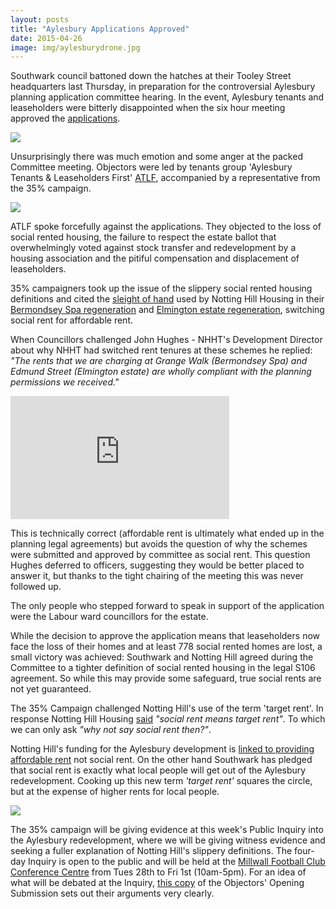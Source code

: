 ```yaml
---
layout: posts
title: "Aylesbury Applications Approved"
date: 2015-04-26
image: img/aylesburydrone.jpg
---
```

Southwark council battoned down the hatches at their Tooley Street headquarters last Thursday, in preparation for the controversial Aylesbury planning application committee hearing.
In the event, Aylesbury tenants and leaseholders were bitterly disappointed when the six hour meeting approved the [applications](/2014-11-01-aylesbury-estate-planning-application/).

![](https://pbs.twimg.com/media/CDTZqH_WYAAUca2.jpg)

Unsurprisingly there was much emotion and some anger at the packed Committee meeting. Objectors were led by tenants group 'Aylesbury Tenants & Leaseholders First' [ATLF](https://aylesburytenantsfirst.org.uk/), accompanied by a representative from the 35% campaign.

![](https://peoplesrepublicofsouthwark.co.uk/images/2304201504.jpg)

ATLF spoke forcefully against the applications. They objected to the loss of social rented housing, the failure to respect the estate ballot that overwhelmingly voted against stock transfer and redevelopment by a housing association and the pitiful compensation and displacement of leaseholders.

35% campaigners took up the issue of the slippery social rented housing definitions and cited the [sleight of hand](https://35percent.org/images/AylesburyPlanningApplications_ref15AP3843-44.pdf) used by Notting Hill Housing in their [Bermondsey Spa regeneration](/2015-03-18-stand-up-for-more-social-housing/) and [Elmington estate regeneration](/2015-04-18-aylesbury-planning-application-hearing/), switching social rent for affordable rent.

When Councillors challenged John Hughes - NHHT's Development Director about why NHHT had switched rent tenures at these schemes he replied: _"The rents that we are charging at Grange Walk (Bermondsey Spa) and Edmund Street (Elmington estate) are wholly compliant with the planning permissions we received."_ 

<iframe width="350" height="197" src="https://www.youtube.com/embed/Xqme8oXrCp0?rel=0" align="center" frameborder="0" allowfullscreen></iframe>

This is technically correct (affordable rent is ultimately what ended up in the planning legal agreements) but avoids the question of why the schemes were submitted and approved by committee as social rent. This question Hughes deferred to officers, suggesting they would be better placed to answer it, but thanks to the tight chairing of the meeting this was never followed up. 

The only people who stepped forward to speak in support of the application were the Labour ward councillors for the estate. 

While the decision to approve the application means that leaseholders now face the loss of their homes and at least 778 social rented homes are lost, a small victory was achieved: Southwark and Notting Hill agreed during the Committee to a tighter definition of social rented housing in the legal S106 agreement. So while this may provide some safeguard, true social rents are not yet guaranteed.

The 35% Campaign challenged Notting Hill's use of the term 'target rent'. In response Notting Hill Housing [said](https://35percent.org/images/MasterplanClarificationLetter7April.pdf) _"social rent means target rent"_. To which we can only ask _"why not say social rent then?"_.

Notting Hill's funding for the Aylesbury development is [linked to providing affordable rent](https://crappistmartin.github.io/images/InsideHousingBoris.pdf) not social rent. On the other hand Southwark has pledged that social rent is exactly what local people will get out of the Aylesbury redevelopment. Cooking up this new term _'target rent'_ squares the circle, but at the expense of higher rents for local people.

![](https://crappistmartin.github.io/images/votinginfavour.png)

The 35% campaign will be giving evidence at this week's Public Inquiry into the Aylesbury redevelopment, where we will be giving witness evidence and seeking a fuller explanation of Notting Hill's slippery definitions. The four-day Inquiry is open to the public and will be held at the [Millwall Football Club Conference Centre](https://www.millwallfc.co.uk/tickets/how0-to-get-here/) from Tues 28th to Fri 1st (10am-5pm). For an idea of what will be debated at the Inquiry, [this copy](https://crappistmartin.github.io/images/Objectors_OpeningSubmissions_andAppendices.pdf) of the Objectors' Opening Submission sets out their arguments very clearly.

